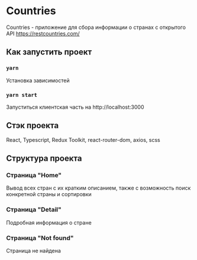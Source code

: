 # Countries

Countries - приложение для сбора информации о странах с открытого API  https://restcountries.com/

## Как запустить проект

### `yarn`

Установка зависимостей

### `yarn start`

Запуститься клиентская часть на http://localhost:3000

## Стэк проекта

React, Typescript, Redux Toolkit, react-router-dom, axios, scss

## Структура проекта

### Страница "Home"

Вывод всех стран с их кратким описанием, также с возможность поиск конкретной страны и сортировки

### Страница "Detail"

Подробная информация о стране

### Страница "Not found"

Страница не найдена
